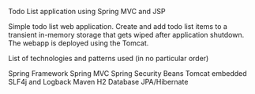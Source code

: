 Todo List application using Spring MVC and JSP

Simple todo list web application.
Create and add todo list items to a transient in-memory storage that gets wiped after application shutdown. The webapp is deployed using the Tomcat.

List of technologies and patterns used (in no particular order)

Spring Framework
Spring MVC
Spring Security
Beans
Tomcat embedded
SLF4j and Logback
Maven
H2 Database
JPA/Hibernate



